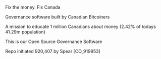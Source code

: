 Fix the money. Fix Canada

Governance software built by Canadian Bitcoiners

A mission to educate 1 million Canadians about money (2.42% of todays 41.29m population)

This is our Open Source Governance Software

Repo initiated 920,407 by Spear [CO_919953]
